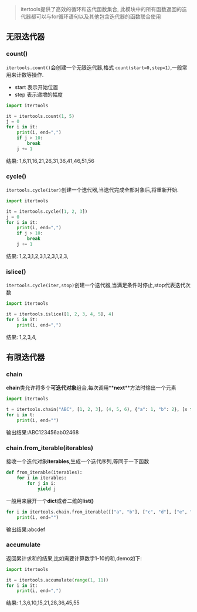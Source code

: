 >itertools提供了高效的循环和迭代函数集合,
>此模块中的所有函数返回的迭代器都可以与for循环语句以及其他包含迭代器的函数联合使用

## 无限迭代器

### count()
`itertools.count()`会创建一个无限迭代器,格式 `count(start=0,step=1)`,一般常用来计数等操作.
* start 表示开始位置
* step 表示递增的幅度

```python
import itertools

it = itertools.count(1, 5)
j = 0
for i in it:
    print(i, end=",")
    if j > 10:
        break
    j += 1
```
结果: 1,6,11,16,21,26,31,36,41,46,51,56

### cycle()
`itertools.cycle(iter)`创建一个迭代器,当迭代完成全部对象后,将重新开始.
```python
import itertools

it = itertools.cycle([1, 2, 3])
j = 0
for i in it:
    print(i, end=",")
    if j > 10:
        break
    j += 1
```
结果: 1,2,3,1,2,3,1,2,3,1,2,3,

### islice()
`itertools.cycle(iter,stop)`创建一个迭代器,当满足条件时停止,stop代表迭代次数

```python
import itertools

it = itertools.islice([1, 2, 3, 4, 5], 4)
for i in it:
    print(i, end=",")

```
结果: 1,2,3,4,

## 有限迭代器

### chain
**chain**类允许将多个**可迭代对象**组合,每次调用**__next__**方法时输出一个元素

```python
import itertools

t = itertools.chain("ABC", [1, 2, 3], (4, 5, 6), {"a": 1, "b": 2}, [x for x in range(0, 10, 2)])
for i in t:
    print(i, end="")
```
输出结果:ABC123456ab02468

### chain.from_iterable(iterables)
接收一个迭代对象**iterables**,生成一个迭代序列,等同于一下函数

```python
def from_iterable(iterables):
    for i in iterables:
        for j in i:
            yield j
```
一般用来展开一个**dict**或者二维的**list()**

```python
for i in itertools.chain.from_iterable([["a", "b"], ["c", "d"], ["e", "f"]]):
    print(i, end="")
```
输出结果:abcdef

### accumulate
返回累计求和的结果,比如需要计算数字1-10的和,demo如下:

```python
import itertools

it = itertools.accumulate(range(1, 11))
for i in it:
    print(i, end=",")
```
结果: 1,3,6,10,15,21,28,36,45,55